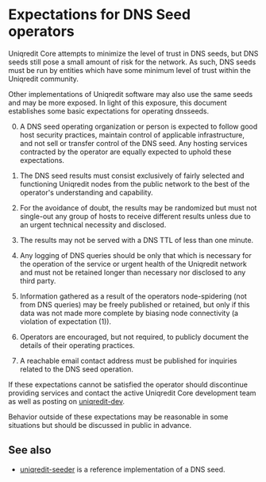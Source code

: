 Expectations for DNS Seed operators
====================================

Uniqredit Core attempts to minimize the level of trust in DNS seeds,
but DNS seeds still pose a small amount of risk for the network.
As such, DNS seeds must be run by entities which have some minimum
level of trust within the Uniqredit community.

Other implementations of Uniqredit software may also use the same
seeds and may be more exposed. In light of this exposure, this
document establishes some basic expectations for operating dnsseeds.

0. A DNS seed operating organization or person is expected to follow good
host security practices, maintain control of applicable infrastructure,
and not sell or transfer control of the DNS seed. Any hosting services
contracted by the operator are equally expected to uphold these expectations.

1. The DNS seed results must consist exclusively of fairly selected and
functioning Uniqredit nodes from the public network to the best of the
operator's understanding and capability.

2. For the avoidance of doubt, the results may be randomized but must not
single-out any group of hosts to receive different results unless due to an
urgent technical necessity and disclosed.

3. The results may not be served with a DNS TTL of less than one minute.

4. Any logging of DNS queries should be only that which is necessary
for the operation of the service or urgent health of the Uniqredit
network and must not be retained longer than necessary nor disclosed
to any third party.

5. Information gathered as a result of the operators node-spidering
(not from DNS queries) may be freely published or retained, but only
if this data was not made more complete by biasing node connectivity
(a violation of expectation (1)).

6. Operators are encouraged, but not required, to publicly document the
details of their operating practices.

7. A reachable email contact address must be published for inquiries
related to the DNS seed operation.

If these expectations cannot be satisfied the operator should
discontinue providing services and contact the active Uniqredit
Core development team as well as posting on
[uniqredit-dev](https://lists.linuxfoundation.org/mailman/listinfo/uniqredit-dev).

Behavior outside of these expectations may be reasonable in some
situations but should be discussed in public in advance.

See also
----------
- [uniqredit-seeder](https://github.com/sipa/uniqredit-seeder) is a reference implementation of a DNS seed.

